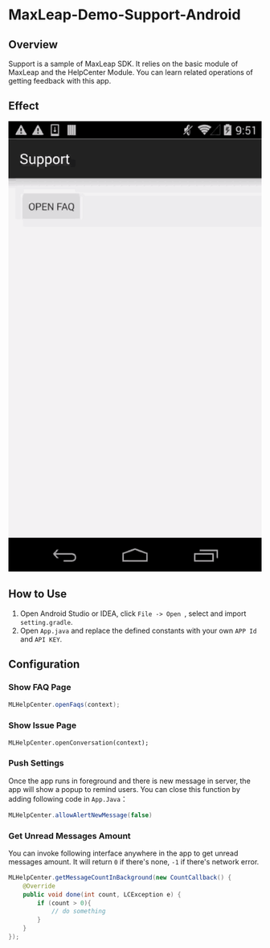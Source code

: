 # MaxLeap-Demo-Support-Android

## Overview

Support is a sample of MaxLeap SDK. It relies on the basic module of MaxLeap and the HelpCenter Module. You can learn related operations of getting feedback with this app.


## Effect

![capture](capture/support.gif)

## How to Use

1. Open Android Studio or IDEA, click `File -> Open `, select and import `setting.gradle`.
2. Open `App.java` and replace the defined constants with your own `APP Id` and `API KEY`.

## Configuration

### Show FAQ Page

```java
MLHelpCenter.openFaqs(context);
```

### Show Issue Page

```language
MLHelpCenter.openConversation(context);
```

### Push Settings

Once the app runs in foreground and there is new message in server, the app will show a popup to remind users. You can close this function by adding following code in `App.Java`：

```java
MLHelpCenter.allowAlertNewMessage(false)
```

### Get Unread Messages Amount

You can invoke following interface anywhere in the app to get unread messages amount. It will return `0` if there's none, `-1`  if there's network error.

```java
MLHelpCenter.getMessageCountInBackground(new CountCallback() {
    @Override
    public void done(int count, LCException e) {
		if (count > 0){
        	// do something
        }
    }
});
```

